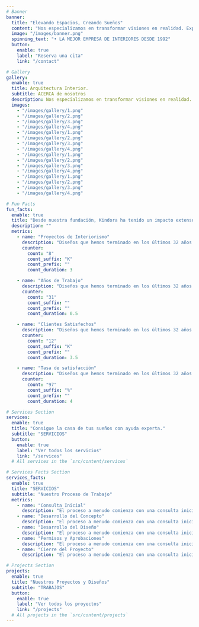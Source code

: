 ```yaml
---
# Banner
banner:
  title: "Elevando Espacios, Creando Sueños"
  content: "Nos especializamos en transformar visiones en realidad. Explore nuestro trabajo de arquitectura innovadora."
  image: "/images/banner.png"
  spinning_text: "• LA MEJOR EMPRESA DE INTERIORES DESDE 1992"
  button:
    enable: true
    label: "Reserva una cita"
    link: "/contact"

# Gallery
gallery:
  enable: true
  title: Arquitectura Interior.
  subtitle: ACERCA de nosotros
  description: Nos especializamos en transformar visiones en realidad. Explore nuestro portafolio de proyectos innovadores de arquitectura y diseño de interiores elaborados con precisión.
  images:
    - "/images/gallery/1.png"
    - "/images/gallery/2.png"
    - "/images/gallery/3.png"
    - "/images/gallery/4.png"
    - "/images/gallery/1.png"
    - "/images/gallery/2.png"
    - "/images/gallery/3.png"
    - "/images/gallery/4.png"
    - "/images/gallery/1.png"
    - "/images/gallery/2.png"
    - "/images/gallery/3.png"
    - "/images/gallery/4.png"
    - "/images/gallery/1.png"
    - "/images/gallery/2.png"
    - "/images/gallery/3.png"
    - "/images/gallery/4.png"

# Fun Facts
fun_facts:
  enable: true
  title: "Desde nuestra fundación, Kindora ha tenido un impacto extenso"
  description: ""
  metrics:
    - name: "Proyectos de Interiorismo"
      description: "Diseños que hemos terminado en los últimos 32 años."
      counter:
        count: "8"
        count_suffix: "K"
        count_prefix: ""
        count_duration: 3

    - name: "Años de Trabajo"
      description: "Diseños que hemos terminado en los últimos 32 años."
      counter:
        count: "31"
        count_suffix: ""
        count_prefix: ""
        count_duration: 0.5

    - name: "Clientes Satisfechos"
      description: "Diseños que hemos terminado en los últimos 32 años."
      counter:
        count: "12"
        count_suffix: "K"
        count_prefix: ""
        count_duration: 3.5

    - name: "Tasa de satisfacción"
      description: "Diseños que hemos terminado en los últimos 32 años."
      counter:
        count: "97"
        count_suffix: "%"
        count_prefix: ""
        count_duration: 4

# Services Section
services:
  enable: true
  title: "Consigue la casa de tus sueños con ayuda experta."
  subtitle: "SERVICIOS"
  button:
    enable: true
    label: "Ver todos los servicios"
    link: "/services"
  # All services in the `src/content/services`

# Services Facts Section
services_facts:
  enable: true
  title: "SERVICIOS"
  subtitle: "Nuestro Proceso de Trabajo"
  metrics:
    - name: "Consulta Inicial"
      description: "El proceso a menudo comienza con una consulta inicial entre el diseñador/arquitecto. Comience aquí."
    - name: "Desarrollo del Concepto"
      description: "El proceso a menudo comienza con una consulta inicial entre el diseñador/arquitecto. Comience aquí."
    - name: "Desarrollo del Diseño"
      description: "El proceso a menudo comienza con una consulta inicial entre el diseñador/arquitecto. Comience aquí."
    - name: "Permisos y Aprobaciones"
      description: "El proceso a menudo comienza con una consulta inicial entre el diseñador/arquitecto. Comience aquí."
    - name: "Cierre del Proyecto"
      description: "El proceso a menudo comienza con una consulta inicial entre el diseñador/arquitecto. Comience aquí."

# Projects Section
projects:
  enable: true
  title: "Nuestros Proyectos y Diseños"
  subtitle: "TRABAJOS"
  button:
    enable: true
    label: "Ver todos los proyectos"
    link: "/projects"
  # All projects in the `src/content/projects`
---
```


